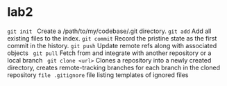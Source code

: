 # lab2

`git init `
Create a /path/to/my/codebase/.git directory.
`git add`
Add all existing files to the index.
`git commit`
Record the pristine state as the first commit in the history.
`git push`
Update remote refs along with associated objects
` git pull`
Fetch from and integrate with another repository or a local branch
` git clone <url>`
Clones a repository into a newly created directory, creates remote-tracking branches for each branch in the cloned repository
`file .gitignore`
file listing templates of ignored files

